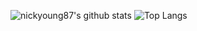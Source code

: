 ![nickyoung87's github stats](https://github-readme-stats.vercel.app/api?username=nickyoung87&count_private=true&theme=algolia&show_icons=true) ![Top Langs](https://github-readme-stats.vercel.app/api/top-langs/?username=nickyoung87&layout=compact&theme=algolia)
